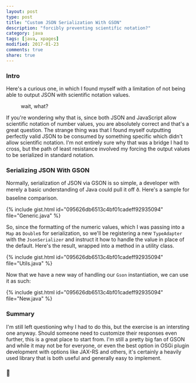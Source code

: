 ```yaml
---
layout: post
type: post
title: "Custom JSON Serialization With GSON"
description: "forcibly preventing scientific notation?"
category: java
tags: [java, xpages]
modified: 2017-01-23
comments: true
share: true
---
```


### Intro

Here's a curious one, in which I found myself with a limitation of not being able to output JSON with scientific notation values.

<figure class="center">
  <amp-anim src="/assets/images/post_images/ExcuseMe.gif"
  alt="wait, what?"
  width="500" height="213"
  layout="responsive"></amp-anim>
 <figcaption>wait, what?</figcaption>
</figure>

If you're wondering why that is, since both JSON and JavaScript allow scientific notation of number values, you are absolutely correct and that's a great question. The strange thing was that I found myself outputting perfectly valid JSON to be consumed by something specific which didn't allow scientific notation. I'm not entirely sure why that was a bridge I had to cross, but the path of least resistance involved my forcing the output values to be serialized in standard notation.

### Serializing JSON With GSON

Normally, serialization of JSON via GSON is so simple, a developer with merely a basic understanding of Java could pull it off ð. Here's a sample for baseline comparison.

{% include gist.html id="095626db6513c4bf01cadeff92935094" file="Generic.java" %}

So, since the formatting of the numeric values, which I was passing into a `Map` as `Double`s for serialization, so we'll be registering a new `TypeAdapter` with the `JsonSerializer` and instruct it how to handle the value in place of the default. Here's the result, wrapped into a method in a utility class.

{% include gist.html id="095626db6513c4bf01cadeff92935094" file="Utils.java" %}

Now that we have a new way of handling our `Gson` instantiation, we can use it as such:

{% include gist.html id="095626db6513c4bf01cadeff92935094" file="New.java" %}

### Summary

I'm still left questioning why I had to do this, but the exercise is an intersting one anyway. Should someone need to customize their responses even further, this is a great place to start from. I'm still a pretty big fan of GSON and while it may not be for everyone, or even the best option in OSGi plugin development with options like JAX-RS and others, it's certainly a heavily used library that is both useful and generally easy to implement.

### 🍻
